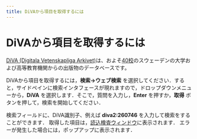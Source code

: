 ```yaml
---
title: DiVAから項目を取得するには
---
```


# DiVAから項目を取得するには

[DiVA (Digitala Vetenskapliga Arkivet)](http://www.diva-portal.org/)は、およそ[40校](http://www.diva-portal.org/smash/aboutdiva.jsf)のスウェーデンの大学および高等教育機関からの出版物のデータベースです。

DiVAから項目を取得するには，**検索→ウェブ検索** を選択してください．すると，サイドペインに検索インタフェースが現れますので，ドロップダウンメニューから，**DiVA** を選択します．そこで，質問を入力し，**Enter** を押すか，**取得** ボタンを押して，検索を開始してください．

検索フィールドに、DiVA識別子、例えば **diva2:260746** を入力して検索をすることができます．
取得した項目は，[読込検査ウィンドウ](ImportInspectionDialog)に表示されます．
エラーが発生した場合には，ポップアップに表示されます．
